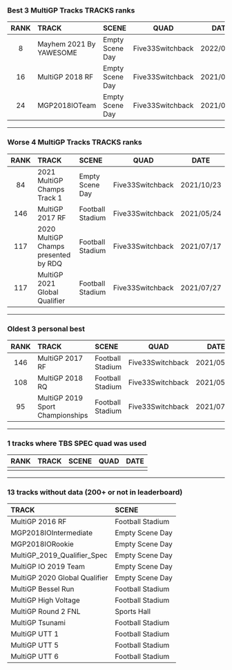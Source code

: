 ### Best 3 MultiGP Tracks TRACKS ranks
|RANK|TRACK|SCENE|QUAD|DATE|
|:---:|:---|:---|:---:|:---:|
|8|Mayhem 2021 By YAWESOME|Empty Scene Day|Five33Switchback|2022/03/31|
|16|MultiGP 2018 RF|Empty Scene Day|Five33Switchback|2021/09/06|
|24|MGP2018IOTeam|Empty Scene Day|Five33Switchback|2021/07/10|
---
### Worse 4 MultiGP Tracks TRACKS ranks
|RANK|TRACK|SCENE|QUAD|DATE|
|:---:|:---|:---|:---:|:---:|
|84|2021 MultiGP Champs Track 1|Empty Scene Day|Five33Switchback|2021/10/23|
|146|MultiGP 2017 RF|Football Stadium|Five33Switchback|2021/05/24|
|117|2020 MultiGP Champs presented by RDQ|Football Stadium|Five33Switchback|2021/07/17|
|117|MultiGP 2021 Global Qualifier|Football Stadium|Five33Switchback|2021/07/27|
---
### Oldest 3 personal best
|RANK|TRACK|SCENE|QUAD|DATE|
|:---:|:---|:---|:---:|:---:|
|146|MultiGP 2017 RF|Football Stadium|Five33Switchback|2021/05/24|
|108|MultiGP 2018 RQ|Football Stadium|Five33Switchback|2021/05/24|
|95|MultiGP 2019 Sport Championships|Football Stadium|Five33Switchback|2021/07/05|
---
### 1 tracks where TBS SPEC quad was used
|RANK|TRACK|SCENE|QUAD|DATE|
|:---:|:---|:---|:---:|:---:|
||||||
---
### 13 tracks without data (200+ or not in leaderboard)
|TRACK|SCENE|
|:---|:---|
|MultiGP 2016 RF|Football Stadium|
|MGP2018IOIntermediate|Empty Scene Day|
|MGP2018IORookie|Empty Scene Day|
|MultiGP_2019_Qualifier_Spec|Empty Scene Day|
|MultiGP IO 2019 Team|Empty Scene Day|
|MultiGP 2020 Global Qualifier|Empty Scene Day|
|MultiGP Bessel Run|Football Stadium|
|MultiGP High Voltage|Football Stadium|
|MultiGP Round 2 FNL|Sports Hall|
|MultiGP Tsunami|Football Stadium|
|MultiGP UTT 1|Football Stadium|
|MultiGP UTT 5|Football Stadium|
|MultiGP UTT 6|Football Stadium|
